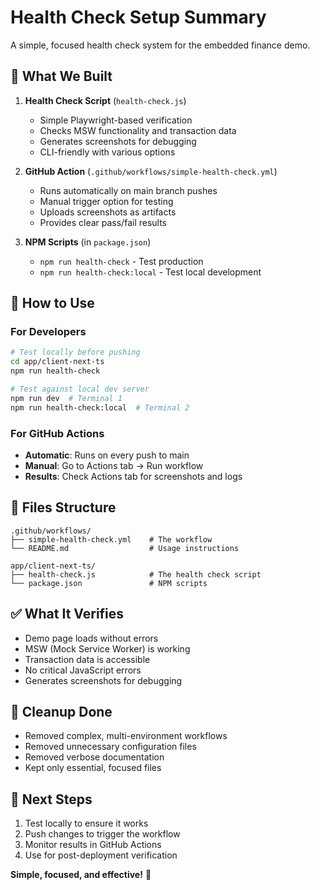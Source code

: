 # Health Check Setup Summary

A simple, focused health check system for the embedded finance demo.

## 🎯 What We Built

1. **Health Check Script** (`health-check.js`)

   - Simple Playwright-based verification
   - Checks MSW functionality and transaction data
   - Generates screenshots for debugging
   - CLI-friendly with various options

2. **GitHub Action** (`.github/workflows/simple-health-check.yml`)

   - Runs automatically on main branch pushes
   - Manual trigger option for testing
   - Uploads screenshots as artifacts
   - Provides clear pass/fail results

3. **NPM Scripts** (in `package.json`)
   - `npm run health-check` - Test production
   - `npm run health-check:local` - Test local development

## 🚀 How to Use

### For Developers

```bash
# Test locally before pushing
cd app/client-next-ts
npm run health-check

# Test against local dev server
npm run dev  # Terminal 1
npm run health-check:local  # Terminal 2
```

### For GitHub Actions

- **Automatic**: Runs on every push to main
- **Manual**: Go to Actions tab → Run workflow
- **Results**: Check Actions tab for screenshots and logs

## 📁 Files Structure

```
.github/workflows/
├── simple-health-check.yml    # The workflow
└── README.md                  # Usage instructions

app/client-next-ts/
├── health-check.js            # The health check script
└── package.json               # NPM scripts
```

## ✅ What It Verifies

- Demo page loads without errors
- MSW (Mock Service Worker) is working
- Transaction data is accessible
- No critical JavaScript errors
- Generates screenshots for debugging

## 🧹 Cleanup Done

- Removed complex, multi-environment workflows
- Removed unnecessary configuration files
- Removed verbose documentation
- Kept only essential, focused files

## 🎯 Next Steps

1. Test locally to ensure it works
2. Push changes to trigger the workflow
3. Monitor results in GitHub Actions
4. Use for post-deployment verification

**Simple, focused, and effective!** 🎉
